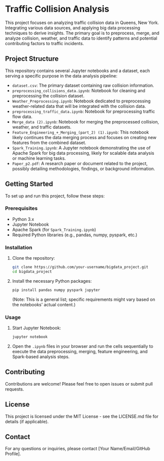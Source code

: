 # Traffic Collision Analysis

This project focuses on analyzing traffic collision data in Queens, New York. Integrating various data sources, and applying big data processing techniques to derive insights. The primary goal is to preprocess, merge, and analyze collision, weather, and traffic data to identify patterns and potential contributing factors to traffic incidents.

## Project Structure

This repository contains several Jupyter notebooks and a dataset, each serving a specific purpose in the data analysis pipeline:

*   `dataset.csv`: The primary dataset containing raw collision information.
*   `preprocessing_collisions_data.ipynb`: Notebook for cleaning and preprocessing the collision dataset.
*   `Weather_Preprocessing.ipynb`: Notebook dedicated to preprocessing weather-related data that will be integrated with the collision data.
*   `preprocessing_traffic_data.ipynb`: Notebook for preprocessing traffic flow data.
*   `Merge_data (2).ipynb`: Notebook for merging the preprocessed collision, weather, and traffic datasets.
*   `Feature_Engineering_+_Merging_(part_2) (1).ipynb`: This notebook likely continues the data merging process and focuses on creating new features from the combined dataset.
*   `Spark_Training.ipynb`: A Jupyter notebook demonstrating the use of Apache Spark for big data processing, likely for scalable data analysis or machine learning tasks.
*   `Paper_p2.pdf`: A research paper or document related to the project, possibly detailing methodologies, findings, or background information.

## Getting Started

To set up and run this project, follow these steps:

### Prerequisites

*   Python 3.x
*   Jupyter Notebook
*   Apache Spark (for `Spark_Training.ipynb`)
*   Required Python libraries (e.g., pandas, numpy, pyspark, etc.)

### Installation

1.  Clone the repository:

    ```bash
    git clone https://github.com/your-username/bigdata_project.git
    cd bigdata_project
    ```

2.  Install the necessary Python packages:

    ```bash
    pip install pandas numpy pyspark jupyter
    ```
    (Note: This is a general list; specific requirements might vary based on the notebooks' actual content.)

### Usage

1.  Start Jupyter Notebook:

    ```bash
    jupyter notebook
    ```

2.  Open the `.ipynb` files in your browser and run the cells sequentially to execute the data preprocessing, merging, feature engineering, and Spark-based analysis steps.

## Contributing

Contributions are welcome! Please feel free to open issues or submit pull requests.

## License

This project is licensed under the MIT License - see the LICENSE.md file for details (if applicable).

## Contact

For any questions or inquiries, please contact [Your Name/Email/GitHub Profile].



